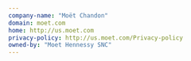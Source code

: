 ```yaml
---
company-name: "Moët Chandon"
domain: moet.com
home: http://us.moet.com
privacy-policy: http://us.moet.com/Privacy-policy
owned-by: "Moet Hennessy SNC"
---
```





